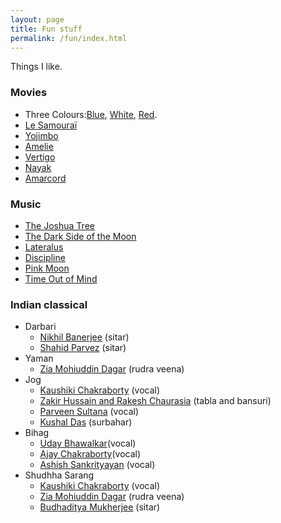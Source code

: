 ```yaml
---
layout: page
title: Fun stuff
permalink: /fun/index.html
---
```


Things I like. <!-- Not in a strict preference order, but usually there's a reason why certain things are at the top of the list. -->

### Movies
* Three Colours:[Blue](https://www.imdb.com/title/tt0108394/), [White](https://www.imdb.com/title/tt0111507/), [Red](https://www.imdb.com/title/tt0111495/).
* [Le Samouraï](https://www.imdb.com/title/tt0062229/)
* [Yojimbo](https://www.imdb.com/title/tt0055630/)
* [Amelie](https://www.imdb.com/title/tt0211915/)
* [Vertigo](https://www.imdb.com/title/tt0052357/)
* [Nayak](https://www.imdb.com/title/tt0060742/)
* [Amarcord](https://www.imdb.com/title/tt0071129/)

### Music
* [The Joshua Tree](https://en.wikipedia.org/wiki/The_Joshua_Tree)
* [The Dark Side of the Moon](https://en.wikipedia.org/wiki/The_Dark_Side_of_the_Moon)
* [Lateralus](https://en.wikipedia.org/wiki/Lateralus)
* [Discipline](https://en.wikipedia.org/wiki/Discipline_(King_Crimson_album))
* [Pink Moon](https://en.wikipedia.org/wiki/Pink_Moon)
* [Time Out of Mind](https://en.wikipedia.org/wiki/Time_Out_of_Mind_(album))

### Indian classical
* Darbari
	* [Nikhil Banerjee](https://www.youtube.com/watch?v=EUiDVRfYwmQ) (sitar)
	* [Shahid Parvez](https://www.youtube.com/watch?v=cb6kvPdQPSY) (sitar)
* Yaman
	* [Zia Mohiuddin Dagar](https://www.youtube.com/watch?v=q5trNs7M3MU) (rudra veena)
* Jog
	* [Kaushiki Chakraborty](https://www.youtube.com/watch?v=jkNlOUF6OLE) (vocal)
	* [Zakir Hussain and Rakesh Chaurasia](https://www.youtube.com/watch?v=O2K0ptoYpuc) (tabla and bansuri)
	* [Parveen Sultana](https://www.youtube.com/watch?v=B0rPw5JQs3I) (vocal)
	* [Kushal Das](https://www.youtube.com/watch?v=SK3FmfOeJ4w) (surbahar)
* Bihag
	* [Uday Bhawalkar](https://www.youtube.com/watch?v=0PljerNT1iU)(vocal)
	* [Ajay Chakraborty](https://www.youtube.com/watch?v=wlo7Lpdcn2w)(vocal)
	* [Ashish Sankrityayan](https://www.youtube.com/watch?v=E4l_J877tdk) (vocal)
* Shudhha Sarang  
	* [Kaushiki Chakraborty](https://www.youtube.com/watch?v=PzCZomuHVVQ) (vocal)
	* [Zia Mohiuddin Dagar](https://www.youtube.com/watch?v=9QiJ1E6UpEs) (rudra veena)
	* [Budhaditya Mukherjee](https://www.youtube.com/watch?v=PpoLmkkkHdM) (sitar)
